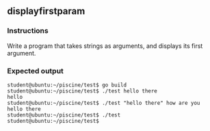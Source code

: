 ## displayfirstparam

### Instructions

Write a program that takes strings as arguments, and displays its first argument.

### Expected output

```console
student@ubuntu:~/piscine/test$ go build
student@ubuntu:~/piscine/test$ ./test hello there
hello
student@ubuntu:~/piscine/test$ ./test "hello there" how are you
hello there
student@ubuntu:~/piscine/test$ ./test
student@ubuntu:~/piscine/test$
```
